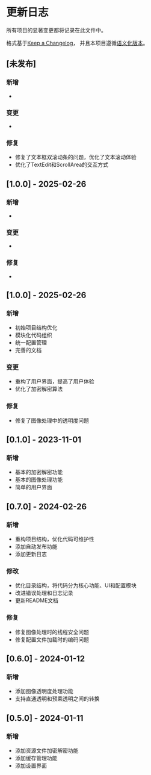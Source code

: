 # 更新日志

所有项目的显著变更都将记录在此文件中。

格式基于[Keep a Changelog](https://keepachangelog.com/zh-CN/1.0.0/)，
并且本项目遵循[语义化版本](https://semver.org/lang/zh-CN/)。

## [未发布]

### 新增
- 

### 变更
- 

### 修复
- 修复了文本框双滚动条的问题，优化了文本滚动体验
- 优化了TextEdit和ScrollArea的交互方式

## [1.0.0] - 2025-02-26

### 新增
- 

### 变更
- 

### 修复
- 

## [1.0.0] - 2025-02-26

### 新增
- 初始项目结构优化
- 模块化代码组织
- 统一配置管理
- 完善的文档

### 变更
- 重构了用户界面，提高了用户体验
- 优化了加密解密算法

### 修复
- 修复了图像处理中的透明度问题

## [0.1.0] - 2023-11-01

### 新增
- 基本的加密解密功能
- 基本的图像处理功能
- 简单的用户界面

## [0.7.0] - 2024-02-26

### 新增

- 重构项目结构，优化代码可维护性
- 添加自动发布功能
- 添加更新日志

### 修改

- 优化目录结构，将代码分为核心功能、UI和配置模块
- 改进错误处理和日志记录
- 更新README文档

### 修复

- 修复图像处理时的线程安全问题
- 修复配置文件加载时的编码问题

## [0.6.0] - 2024-01-12

### 新增

- 添加图像透明度处理功能
- 支持直通透明和预乘透明之间的转换

## [0.5.0] - 2024-01-11

### 新增

- 添加资源文件加密解密功能
- 添加缓存管理功能
- 添加设置界面 